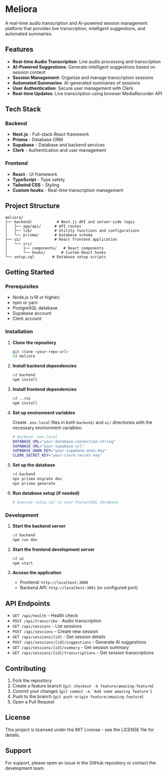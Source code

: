 # Meliora

A real-time audio transcription and AI-powered session management platform that provides live transcription, intelligent suggestions, and automated summaries.

## Features

- **Real-time Audio Transcription**: Live audio processing and transcription
- **AI-Powered Suggestions**: Generate intelligent suggestions based on session content
- **Session Management**: Organize and manage transcription sessions
- **Automated Summaries**: AI-generated summaries of sessions
- **User Authentication**: Secure user management with Clerk
- **Real-time Updates**: Live transcription using browser MediaRecorder API

## Tech Stack

### Backend
- **Next.js** - Full-stack React framework
- **Prisma** - Database ORM
- **Supabase** - Database and backend services
- **Clerk** - Authentication and user management

### Frontend
- **React** - UI framework
- **TypeScript** - Type safety
- **Tailwind CSS** - Styling
- **Custom hooks** - Real-time transcription management

## Project Structure

```
meliora/
├── backend/           # Next.js API and server-side logic
│   ├── app/api/      # API routes
│   ├── lib/          # Utility functions and configurations
│   └── prisma/       # Database schema
├── ui/               # React frontend application
│   └── src/
│       ├── components/   # React components
│       └── hooks/       # Custom React hooks
└── setup.sql        # Database setup scripts
```

## Getting Started

### Prerequisites

- Node.js (v18 or higher)
- npm or yarn
- PostgreSQL database
- Supabase account
- Clerk account

### Installation

1. **Clone the repository**
   ```bash
   git clone <your-repo-url>
   cd meliora
   ```

2. **Install backend dependencies**
   ```bash
   cd backend
   npm install
   ```

3. **Install frontend dependencies**
   ```bash
   cd ../ui
   npm install
   ```

4. **Set up environment variables**
   
   Create `.env.local` files in both `backend/` and `ui/` directories with the necessary environment variables:
   
   ```bash
   # Backend .env.local
   DATABASE_URL="your-database-connection-string"
   SUPABASE_URL="your-supabase-url"
   SUPABASE_ANON_KEY="your-supabase-anon-key"
   CLERK_SECRET_KEY="your-clerk-secret-key"
   ```

5. **Set up the database**
   ```bash
   cd backend
   npx prisma migrate dev
   npx prisma generate
   ```

6. **Run database setup (if needed)**
   ```bash
   # Execute setup.sql in your PostgreSQL database
   ```

### Development

1. **Start the backend server**
   ```bash
   cd backend
   npm run dev
   ```

2. **Start the frontend development server**
   ```bash
   cd ui
   npm start
   ```

3. **Access the application**
   - Frontend: `http://localhost:3000`
   - Backend API: `http://localhost:3001` (or configured port)

## API Endpoints

- `GET /api/health` - Health check
- `POST /api/transcribe` - Audio transcription
- `GET /api/sessions` - List sessions
- `POST /api/sessions` - Create new session
- `GET /api/sessions/[id]` - Get session details
- `POST /api/sessions/[id]/suggestions` - Generate AI suggestions
- `GET /api/sessions/[id]/summary` - Get session summary
- `GET /api/sessions/[id]/transcriptions` - Get session transcriptions

## Contributing

1. Fork the repository
2. Create a feature branch (`git checkout -b feature/amazing-feature`)
3. Commit your changes (`git commit -m 'Add some amazing feature'`)
4. Push to the branch (`git push origin feature/amazing-feature`)
5. Open a Pull Request

## License

This project is licensed under the MIT License - see the LICENSE file for details.

## Support

For support, please open an issue in the GitHub repository or contact the development team. 